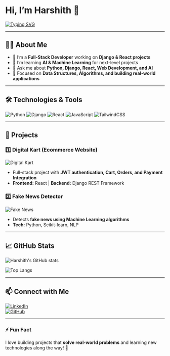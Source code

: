 # Hi, I’m Harshith 👋

[![Typing SVG](https://readme-typing-svg.herokuapp.com?font=Fira+Code&size=24&color=0DF3E3&center=true&vCenter=true&width=500&height=55&lines=Full-Stack+Developer+%7C+Problem+Solver)](https://git.io/typing-svg)

---

## 👨‍💻 About Me
- 🔭 I’m a **Full-Stack Developer** working on **Django & React projects**  
- 🌱 I’m learning **AI & Machine Learning** for next-level projects  
- 💬 Ask me about **Python, Django, React, Web Development, and AI**  
- 🎯 Focused on **Data Structures, Algorithms, and building real-world applications**  

---

## 🛠️ Technologies & Tools
![Python](https://img.shields.io/badge/Python-3776AB?style=for-the-badge&logo=python&logoColor=white)
![Django](https://img.shields.io/badge/Django-092E20?style=for-the-badge&logo=django&logoColor=white)
![React](https://img.shields.io/badge/React-20232A?style=for-the-badge&logo=react&logoColor=61DAFB)
![JavaScript](https://img.shields.io/badge/JavaScript-F7DF1E?style=for-the-badge&logo=javascript&logoColor=black)
![TailwindCSS](https://img.shields.io/badge/TailwindCSS-06B6D4?style=for-the-badge&logo=tailwind-css&logoColor=white)

---

## 📂 Projects

### 1️⃣ Digital Kart (Ecommerce Website)
![Digital Kart](https://images.unsplash.com/photo-1612831665111-1f7e9852e1f7?crop=entropy&cs=tinysrgb&fit=max&fm=jpg&ixid=MnwzMjM4NDZ8MHwxfGFsbHwxfHxzaG9wcGluZ3xlbnwwfHx8fDE2OTI0MzU2NTk&ixlib=rb-4.0.3&q=80&w=400)
- Full-stack project with **JWT authentication, Cart, Orders, and Payment Integration**  
- **Frontend:** React | **Backend:** Django REST Framework  

### 2️⃣ Fake News Detector
![Fake News](https://images.unsplash.com/photo-1581091215366-3ff635d4f048?crop=entropy&cs=tinysrgb&fit=max&fm=jpg&ixid=MnwzMjM4NDZ8MHwxfGFsbHwxfHxjb21wdXRlcnxlbnwwfHx8fDE2OTI0MzU3MjA&ixlib=rb-4.0.3&q=80&w=400)
- Detects **fake news using Machine Learning algorithms**  
- **Tech:** Python, Scikit-learn, NLP  

---

## 📈 GitHub Stats
![Harshith's GitHub stats](https://github-readme-stats.vercel.app/api?username=u-harshith-47b069303&show_icons=true&theme=radical)

![Top Langs](https://github-readme-stats.vercel.app/api/top-langs/?username=u-harshith-47b069303&layout=compact&theme=radical)

---

## 📫 Connect with Me
[![LinkedIn](https://img.shields.io/badge/LinkedIn-0A66C2?style=for-the-badge&logo=linkedin&logoColor=white)](https://www.linkedin.com/in/u-harshith-47b069303/)  
[![GitHub](https://img.shields.io/badge/GitHub-181717?style=for-the-badge&logo=github&logoColor=white)](https://github.com/u-harshith-47b069303)

---

### ⚡ Fun Fact
I love building projects that **solve real-world problems** and learning new technologies along the way! 🚀
